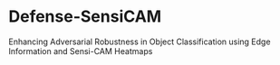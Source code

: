 # Defense-SensiCAM
Enhancing Adversarial Robustness in Object Classification using Edge Information and Sensi-CAM Heatmaps
